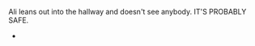 Ali leans out into the hallway and doesn't see anybody. IT'S PROBABLY SAFE.

* [](098A--Take02--.md)
